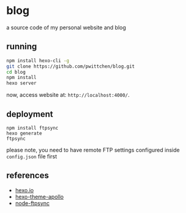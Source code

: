 blog
====
a source code of my personal website and blog

running
-------

```bash
npm install hexo-cli -g
git clone https://github.com/pwittchen/blog.git
cd blog
npm install
hexo server
```

now, access website at: `http://localhost:4000/`.

deployment
----------

```
npm install ftpsync
hexo generate
ftpsync
```

please note, you need to have remote FTP settings configured inside `config.json` file first

references
----------
- [hexo.io](https://hexo.io/)
- [hexo-theme-apollo](https://github.com/pinggod/hexo-theme-apollo)
- [node-ftpsync](https://github.com/evanplaice/node-ftpsync)
